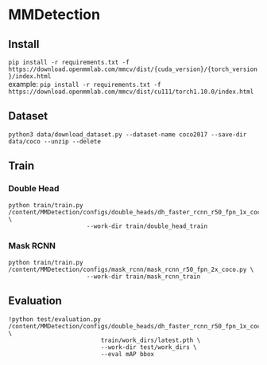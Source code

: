 # MMDetection

## Install
```pip install -r requirements.txt -f https://download.openmmlab.com/mmcv/dist/{cuda_version}/{torch_version}/index.html``` \
example: ```pip install -r requirements.txt -f https://download.openmmlab.com/mmcv/dist/cu111/torch1.10.0/index.html```

## Dataset
```
python3 data/download_dataset.py --dataset-name coco2017 --save-dir data/coco --unzip --delete
```
## Train
### Double Head
```
python train/train.py /content/MMDetection/configs/double_heads/dh_faster_rcnn_r50_fpn_1x_coco.py \
                      --work-dir train/double_head_train
```
### Mask RCNN
```
python train/train.py /content/MMDetection/configs/mask_rcnn/mask_rcnn_r50_fpn_2x_coco.py \
                      --work-dir train/mask_rcnn_train
```

## Evaluation
```
!python test/evaluation.py /content/MMDetection/configs/double_heads/dh_faster_rcnn_r50_fpn_1x_coco.py \
                          train/work_dirs/latest.pth \
                          --work-dir test/work_dirs \
                          --eval mAP bbox
```
